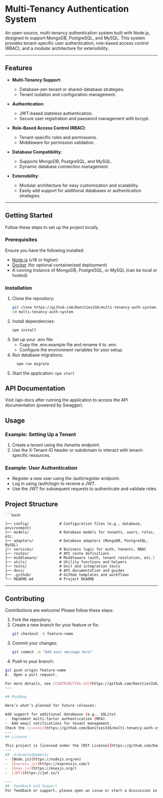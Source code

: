 # Multi-Tenancy Authentication System

An open-source, multi-tenancy authentication system built with Node.js, designed to support MongoDB, PostgreSQL, and MySQL. This system provides tenant-specific user authentication, role-based access control (RBAC), and a modular architecture for extensibility.

---

## Features

- **Multi-Tenancy Support**:
  - Database-per-tenant or shared-database strategies.
  - Tenant isolation and configuration management.

- **Authentication**:
  - JWT-based stateless authentication.
  - Secure user registration and password management with bcrypt.

- **Role-Based Access Control (RBAC)**:
  - Tenant-specific roles and permissions.
  - Middleware for permission validation.

- **Database Compatibility**:
  - Supports MongoDB, PostgreSQL, and MySQL.
  - Dynamic database connection management.

- **Extensibility**:
  - Modular architecture for easy customization and scalability.
  - Easily add support for additional databases or authentication strategies.

---

## Getting Started

Follow these steps to set up the project locally.

### Prerequisites

Ensure you have the following installed:
- [Node.js](https://nodejs.org/) (v16 or higher)
- [Docker](https://www.docker.com/) (for optional containerized deployment)
- A running instance of MongoDB, PostgreSQL, or MySQL (can be local or hosted)

### Installation

1. Clone the repository:
   ```bash
   git clone https://github.com/Danities316/multi-tenancy-auth-system.git
   cd multi-tenancy-auth-system
2.  Install dependencies:
    ```bash
    npm install
3.  Set up your .env file:
    -  Copy the .env.example file and rename it to .env.
    -  Configure the environment variables for your setup.
4.  Run database migrations:
    ```bash
      npm run migrate
5.  Start the application:
    `npm start`
##  API Documentation

Visit /api-docs after running the application to access the API documentation (powered by Swagger).

## Usage

### Example: Setting Up a Tenant
1.  Create a tenant using the /tenants endpoint.
2.  Use the X-Tenant-ID header or subdomain to interact with tenant-specific resources.

###  Example: User Authentication
-  Register a new user using the /auth/register endpoint.
-  Log in using /auth/login to receive a JWT.
-  Use the JWT for subsequent requests to authenticate and validate roles.

##  Project Structure
    ```bash
    
    ├── config/              # Configuration files (e.g., database, environment)
    ├── models/              # Database models for tenants, users, roles, etc.
    ├── adapters/            # Database adapters (MongoDB, PostgreSQL, MySQL)
    ├── services/            # Business logic for auth, tenants, RBAC
    ├── routes/              # API route definitions
    ├── middleware/          # Middleware (auth, tenant resolution, etc.)
    ├── utils/               # Utility functions and helpers
    ├── tests/               # Unit and integration tests
    ├── docs/                # API documentation and guides
    ├── .github/             # GitHub templates and workflows
    └── README.md            # Project README
---
##  Contributing
Contributions are welcome! Please follow these steps:
1.  Fork the repository.
2.  Create a new branch for your feature or fix:
     ```bash
    git checkout -b feature-name
4.  Commit your changes:
    ```bash
    git commit -m "Add your message here"
6.  Push to your branch:
   ```bash
   git push origin feature-name
8.  Open a pull request.

For more details, see [CONTRIBUTING.md](https://github.com/Danities316/multi-tenancy-auth-system/edit/main/README).
---

## Roadmap

Here’s what’s planned for future releases:

Add support for additional databases (e.g., SQLite).
-  Implement multi-factor authentication (MFA).
-  Add email notifications for tenant management.
Check the [issues](https://github.com/Danities316/multi-tenancy-auth-system/edit/main/issue) page to see what’s in progress.
---
## License

This project is licensed under the [MIT License](https://github.com/Danities316/multi-tenancy-auth-system/edit/main/issue).
---
##  Acknowledgements
-  {Node.js}(https://nodejs.org/en)
-  [Express.js](https://expressjs.com/)
-  [Knex.js](https://knexjs.org/)
-  [JWT](https://jwt.io/)

---
##  Feedback and Support
For feedback or support, please open an issue or start a discussion in the repository.

